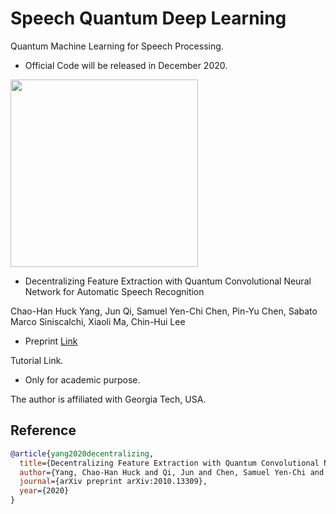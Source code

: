 # Speech Quantum Deep Learning
Quantum Machine Learning for Speech Processing.

- Official Code will be released in December 2020. 

<img src="https://github.com/huckiyang/speech_quantum_dl/blob/main/demo.png" width="300">

- Decentralizing Feature Extraction with Quantum Convolutional Neural Network for Automatic Speech Recognition

Chao-Han Huck Yang, Jun Qi, Samuel Yen-Chi Chen, Pin-Yu Chen, Sabato Marco Siniscalchi, Xiaoli Ma, Chin-Hui Lee

- Preprint [Link](https://arxiv.org/abs/2010.13309)

Tutorial Link.


- Only for academic purpose. 

The author is affiliated with Georgia Tech, USA.

## Reference

```bib
@article{yang2020decentralizing,
  title={Decentralizing Feature Extraction with Quantum Convolutional Neural Network for Automatic Speech Recognition},
  author={Yang, Chao-Han Huck and Qi, Jun and Chen, Samuel Yen-Chi and Chen, Pin-Yu and Siniscalchi, Sabato Marco and Ma, Xiaoli and Lee, Chin-Hui},
  journal={arXiv preprint arXiv:2010.13309},
  year={2020}
}
```

